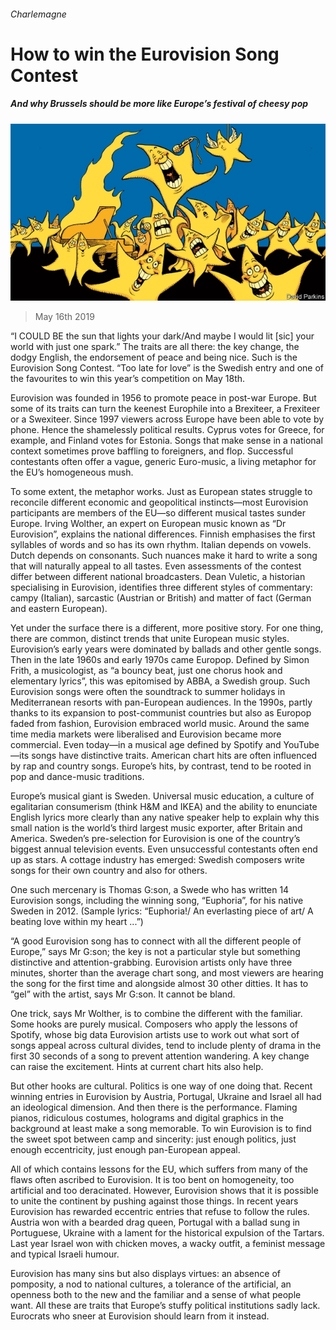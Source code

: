###### Charlemagne

# How to win the Eurovision Song Contest 

##### And why Brussels should be more like Europe’s festival of cheesy pop 

![image](images/20190518_EUD000_0.jpg) 

> May 16th 2019 

“I COULD BE the sun that lights your dark/And maybe I would lit [sic] your world with just one spark.” The traits are all there: the key change, the dodgy English, the endorsement of peace and being nice. Such is the Eurovision Song Contest. “Too late for love” is the Swedish entry and one of the favourites to win this year’s competition on May 18th. 

Eurovision was founded in 1956 to promote peace in post-war Europe. But some of its traits can turn the keenest Europhile into a Brexiteer, a Frexiteer or a Swexiteer. Since 1997 viewers across Europe have been able to vote by phone. Hence the shamelessly political results. Cyprus votes for Greece, for example, and Finland votes for Estonia. Songs that make sense in a national context sometimes prove baffling to foreigners, and flop. Successful contestants often offer a vague, generic Euro-music, a living metaphor for the EU’s homogeneous mush. 

To some extent, the metaphor works. Just as European states struggle to reconcile different economic and geopolitical instincts—most Eurovision participants are members of the EU—so different musical tastes sunder Europe. Irving Wolther, an expert on European music known as “Dr Eurovision”, explains the national differences. Finnish emphasises the first syllables of words and so has its own rhythm. Italian depends on vowels. Dutch depends on consonants. Such nuances make it hard to write a song that will naturally appeal to all tastes. Even assessments of the contest differ between different national broadcasters. Dean Vuletic, a historian specialising in Eurovision, identifies three different styles of commentary: campy (Italian), sarcastic (Austrian or British) and matter of fact (German and eastern European). 

Yet under the surface there is a different, more positive story. For one thing, there are common, distinct trends that unite European music styles. Eurovision’s early years were dominated by ballads and other gentle songs. Then in the late 1960s and early 1970s came Europop. Defined by Simon Frith, a musicologist, as “a bouncy beat, just one chorus hook and elementary lyrics”, this was epitomised by ABBA, a Swedish group. Such Eurovision songs were often the soundtrack to summer holidays in Mediterranean resorts with pan-European audiences. In the 1990s, partly thanks to its expansion to post-communist countries but also as Europop faded from fashion, Eurovision embraced world music. Around the same time media markets were liberalised and Eurovision became more commercial. Even today—in a musical age defined by Spotify and YouTube—its songs have distinctive traits. American chart hits are often influenced by rap and country songs. Europe’s hits, by contrast, tend to be rooted in pop and dance-music traditions. 

Europe’s musical giant is Sweden. Universal music education, a culture of egalitarian consumerism (think H&M and IKEA) and the ability to enunciate English lyrics more clearly than any native speaker help to explain why this small nation is the world’s third largest music exporter, after Britain and America. Sweden’s pre-selection for Eurovision is one of the country’s biggest annual television events. Even unsuccessful contestants often end up as stars. A cottage industry has emerged: Swedish composers write songs for their own country and also for others. 

One such mercenary is Thomas G:son, a Swede who has written 14 Eurovision songs, including the winning song, “Euphoria”, for his native Sweden in 2012. (Sample lyrics: “Euphoria!/ An everlasting piece of art/ A beating love within my heart ...”) 

“A good Eurovision song has to connect with all the different people of Europe,” says Mr G:son; the key is not a particular style but something distinctive and attention-grabbing. Eurovision artists only have three minutes, shorter than the average chart song, and most viewers are hearing the song for the first time and alongside almost 30 other ditties. It has to “gel” with the artist, says Mr G:son. It cannot be bland. 

One trick, says Mr Wolther, is to combine the different with the familiar. Some hooks are purely musical. Composers who apply the lessons of Spotify, whose big data Eurovision artists use to work out what sort of songs appeal across cultural divides, tend to include plenty of drama in the first 30 seconds of a song to prevent attention wandering. A key change can raise the excitement. Hints at current chart hits also help. 

But other hooks are cultural. Politics is one way of one doing that. Recent winning entries in Eurovision by Austria, Portugal, Ukraine and Israel all had an ideological dimension. And then there is the performance. Flaming pianos, ridiculous costumes, holograms and digital graphics in the background at least make a song memorable. To win Eurovision is to find the sweet spot between camp and sincerity: just enough politics, just enough eccentricity, just enough pan-European appeal. 

All of which contains lessons for the EU, which suffers from many of the flaws often ascribed to Eurovision. It is too bent on homogeneity, too artificial and too deracinated. However, Eurovision shows that it is possible to unite the continent by pushing against those things. In recent years Eurovision has rewarded eccentric entries that refuse to follow the rules. Austria won with a bearded drag queen, Portugal with a ballad sung in Portuguese, Ukraine with a lament for the historical expulsion of the Tartars. Last year Israel won with chicken moves, a wacky outfit, a feminist message and typical Israeli humour. 

Eurovision has many sins but also displays virtues: an absence of pomposity, a nod to national cultures, a tolerance of the artificial, an openness both to the new and the familiar and a sense of what people want. All these are traits that Europe’s stuffy political institutions sadly lack. Eurocrats who sneer at Eurovision should learn from it instead. 

